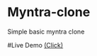 # Myntra-clone
Simple basic myntra clone 

#Live Demo [(Click)](https://officialrahul1212.github.io/Myntra-clone/)

